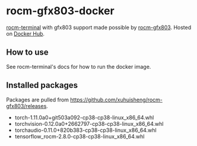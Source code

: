# rocm-gfx803-docker

[rocm-terminal](https://github.com/RadeonOpenCompute/ROCm-docker) with gfx803 support made possible by [rocm-gfx803](https://github.com/xuhuisheng/rocm-gfx803). Hosted on [Docker Hub](https://hub.docker.com/r/puzzlemoondev/rocm-gfx803).

## How to use
See rocm-terminal's docs for how to run the docker image.

## Installed packages
Packages are pulled from https://github.com/xuhuisheng/rocm-gfx803/releases.
- torch-1.11.0a0+git503a092-cp38-cp38-linux_x86_64.whl
- torchvision-0.12.0a0+2662797-cp38-cp38-linux_x86_64.whl
- torchaudio-0.11.0+820b383-cp38-cp38-linux_x86_64.whl
- tensorflow_rocm-2.8.0-cp38-cp38-linux_x86_64.whl

